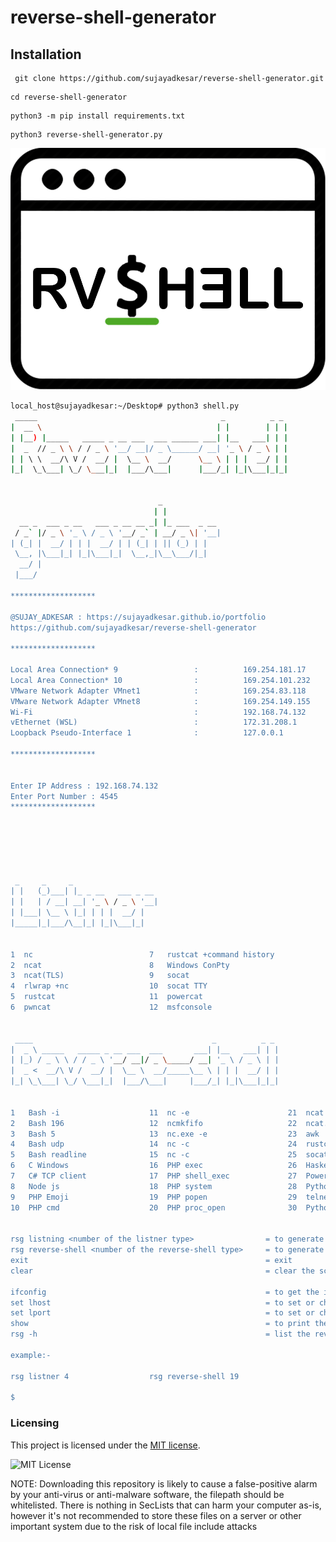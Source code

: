 # reverse-shell-generator
## Installation

``` 
 git clone https://github.com/sujayadkesar/reverse-shell-generator.git
 ```
``` 
cd reverse-shell-generator
```
``` 
python3 -m pip install requirements.txt 
```
``` 
python3 reverse-shell-generator.py 
```
![GitHub - n0obit4/rvs-shell: Programs to make reverse shells ψ(｀∇´)ψ](https://raw.githubusercontent.com/n0obit4/rvs-shell/master/Logo.png)


``` bash
local_host@sujayadkesar:~/Desktop# python3 shell.py
 _____                                         _          _ _
|  __ \                                       | |        | | |
| |__) |_____   _____ _ __ ___  ___ ______ ___| |__   ___| | |
|  _  // _ \ \ / / _ \ '__/ __|/ _ \______/ __| '_ \ / _ \ | |
| | \ \  __/\ V /  __/ |  \__ \  __/      \__ \ | | |  __/ | |
|_|  \_\___| \_/ \___|_|  |___/\___|      |___/_| |_|\___|_|_|


                                 _
                                | |
  __ _  ___ _ __   ___ _ __ __ _| |_ ___  _ __
 / _` |/ _ \ '_ \ / _ \ '__/ _` | __/ _ \| '__|
| (_| |  __/ | | |  __/ | | (_| | || (_) | |
 \__, |\___|_| |_|\___|_|  \__,_|\__\___/|_|
  __/ |
 |___/

*******************

@SUJAY_ADKESAR : https://sujayadkesar.github.io/portfolio
https://github.com/sujayadkesar/reverse-shell-generator

*******************

Local Area Connection* 9                 :          169.254.181.17
Local Area Connection* 10                :          169.254.101.232
VMware Network Adapter VMnet1            :          169.254.83.118
VMware Network Adapter VMnet8            :          169.254.149.155
Wi-Fi                                    :          192.168.74.132
vEthernet (WSL)                          :          172.31.208.1
Loopback Pseudo-Interface 1              :          127.0.0.1

*******************


Enter IP Address : 192.168.74.132
Enter Port Number : 4545
*******************






 _     _     _
| |   (_)___| |_ _ __   ___ _ __
| |   | / __| __| '_ \ / _ \ '__|
| |___| \__ \ |_| | | |  __/ |
|_____|_|___/\__|_| |_|\___|_|


1  nc                          7   rustcat +command history
2  ncat                        8   Windows ConPty
3  ncat(TLS)                   9   socat
4  rlwrap +nc                  10  socat TTY
5  rustcat                     11  powercat
6  pwncat                      12  msfconsole


 ____                                        _          _ _
|  _ \ _____   _____ _ __ ___  ___       ___| |__   ___| | |
| |_) / _ \ \ / / _ \ '__/ __|/ _ \_____/ __| '_ \ / _ \ | |
|  _ <  __/\ V /  __/ |  \__ \  __/_____\__ \ | | |  __/ | |
|_| \_\___| \_/ \___|_|  |___/\___|     |___/_| |_|\___|_|_|


1   Bash -i                    11  nc -e                      21  ncat -e
2   Bash 196                   12  ncmkfifo                   22  ncat.exe -e
3   Bash 5                     13  nc.exe -e                  23  awk
4   Bash udp                   14  nc -c                      24  rustcat
5   Bash readline              15  nc -c                      25  socat TTY
6   C Windows                  16  PHP exec                   26  Haskell
7   C# TCP client              17  PHP shell_exec             27  Powershell
8   Node js                    18  PHP system                 28  Python #2
9   PHP Emoji                  19  PHP popen                  29  telnet
10  PHP cmd                    20  PHP proc_open              30  Python Windows


rsg listning <number of the listner type>                = to generate the listner code
rsg reverse-shell <number of the reverse-shell type>     = to generate the reverse-shell code
exit                                                     = exit
clear                                                    = clear the screen

ifconfig                                                 = to get the ipv4 address of your system
set lhost                                                = to set or change the ip address
set lport                                                = to set or change the listing port number
show                                                     = to print the lhost and lport
rsg -h                                                   = list the reverse-shell and listners

example:-

rsg listner 4                  rsg reverse-shell 19

$
```


### Licensing

This project is licensed under the [MIT license](LICENSE).

![MIT License](https://danielmiessler.com/images/mitlicense.png)


NOTE: Downloading this repository is likely to cause a false-positive alarm by your anti-virus or anti-malware software, the filepath should be whitelisted. There is nothing in SecLists that can harm your computer as-is, however it's not recommended to store these files on a server or other important system due to the risk of local file include attacks 
